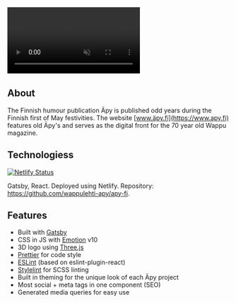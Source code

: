 <div class="markdown-video">
  <video autoplay muted loop>
    <source src="videos/apy-fi.webm" type='video/webm' />
    <source src="videos/apy-fi.mp4" type='video/mp4' />
    <img src="images/apy-fi.png" title="Your browser does not support the <video> tag">
  </video>
</div>

## About
The Finnish humour publication Äpy is published odd years during the Finnish first of May festivities. The website [www.äpy.fi](https://www.apy.fi) features old Äpy's and serves as the digital front for the 70 year old Wappu magazine.

## Technologiess
[![Netlify Status](https://api.netlify.com/api/v1/badges/95244788-da8c-4ecf-9ade-7dfed82962c3/deploy-status)](https://app.netlify.com/sites/elastic-bartik-75d6af/deploys)

Gatsby, React. Deployed using Netlify. Repository: https://github.com/wappulehti-apy/apy-fi.

## Features
- Built with [Gatsby](https://www.gatsbyjs.org/)
- CSS in JS with [Emotion](https://emotion.sh/docs/introduction) v10
- 3D logo using [Three.js](https://threejs.org/)
- [Prettier](https://prettier.io/) for code style
- [ESLint](https://eslint.org/) (based on eslint-plugin-react)
- [Stylelint](https://stylelint.io/) for SCSS linting
- Built in theming for the unique look of each Äpy project
- Most social + meta tags in one component (SEO)
- Generated media queries for easy use

